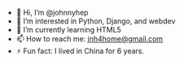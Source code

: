 - 👋 Hi, I’m @johnnyhep
- 👀 I’m interested in Python, Django, and webdev
- 🌱 I’m currently learning HTML5
- 📫 How to reach me: jnh4home@gmail.com
- ⚡ Fun fact: I lived in China for 6 years.
